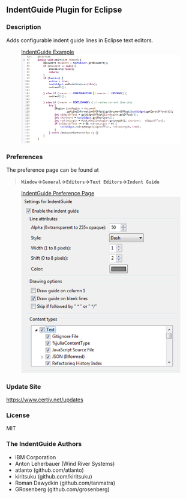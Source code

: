 ## IndentGuide Plugin for Eclipse

### Description

Adds configurable indent guide lines in Eclipse text editors.

<figure>
<figcaption><u>IndentGuide Example</u></figcaption>
<img src="Screenshot.png">
</figure>

### Preferences

The preference page can be found at 

> **`Window`&rarr;`General`&rarr;`Editors`&rarr;`Text Editors`&rarr;`Indent Guide`**

<figure>
<figcaption><u>IndentGuide Preference Page</u></figcaption>
<img src="Settings.png">
</figure>

### Update Site

https://www.certiv.net/updates

### License

MIT

### The IndentGuide Authors

- IBM Corporation
- Anton Leherbauer (Wind River Systems)
- atlanto          (github.com/atlanto)
- kiritsuku        (github.com/kiritsuku)
- Roman Dawydkin   (github.com/tanmatra)
- GRosenberg       (github.com/grosenberg)
